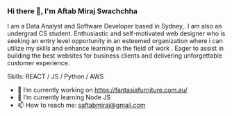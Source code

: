 ### Hi there 👋, I'm Aftab Miraj Swachchha
I am a Data Analyst and Software Developer based in Sydney,. I am also an undergrad CS student. Enthusiastic and self-motivated web designer who is seeking an entry level opportunity in an esteemed organization where i can utilize my skills and enhance learning in the field of work . Eager to assist in building the best websites for business clients and delivering unforgettable customer experience. 

Skills: REACT / JS / Python / AWS

- 🔭 I’m currently working on https://fantasiafurniture.com.au/ 
- 🌱 I’m currently learning Node JS 
- 📫 How to reach me: saftabmiraj@gmail.com





